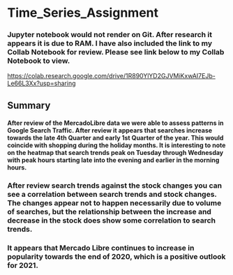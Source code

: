 # Time_Series_Assignment

### Jupyter notebook would not render on Git.  After research it appears it is due to RAM.  I have also included the link to my Collab Notebook for review. Please see link below to my Collab Notebook to view.

https://colab.research.google.com/drive/1R890YlYD2GJVMiKxwAI7EJb-Le66L3Xx?usp=sharing

## Summary

#### After review of the MercadoLibre data we were able to assess patterns in Google Search Traffic.  After review it appears that searches increase towards the late 4th Quarter and early 1st Quarter of the year.  This would coincide with shopping during the holiday months.  It is interesting to note on the heatmap that search trends peak on Tuesday through Wednesday with peak hours starting late into the evening and earlier in the morning hours.

### After review search trends against the stock changes you can see a correlation between search trends and stock changes.  The changes appear not to happen necessarily due to volume of searches, but the relationship between the increase and decrease in the stock does show some correlation to search trends.  

### It appears that Mercado Libre continues to increase in popularity towards the end of 2020, which is a positive outlook for 2021.
